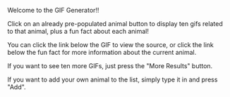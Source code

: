 Welcome to the GIF Generator!!

Click on an already pre-populated animal button to display ten gifs related to that animal, plus a fun fact about each animal!

You can click the link below the GIF to view the source, or click the link below the fun fact for more information about the current animal.

If you want to see ten more GIFs, just press the "More Results" button.

If you want to add your own animal to the list, simply type it in and press "Add".